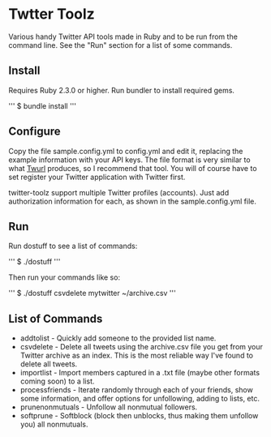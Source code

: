 # Twtter Toolz

Various handy Twitter API tools made in Ruby and to be run from the command line. See the "Run" section for a list of some commands.

## Install

Requires Ruby 2.3.0 or higher. Run bundler to install required gems.

'''
$ bundle install
'''

## Configure

Copy the file sample.config.yml to config.yml and edit it, replacing the example information with your API keys. The file format is very similar to what [Twurl](https://github.com/twitter/twurl) produces, so I recommend that tool. You will of course have to set register your Twitter application with Twitter first.

twitter-toolz support multiple Twitter profiles (accounts). Just add authorization information for each, as shown in the sample.config.yml file.

## Run

Run dostuff to see a list of commands:

'''
$ ./dostuff
'''

Then run your commands like so:

'''
$ ./dostuff csvdelete mytwitter ~/archive.csv
'''

## List of Commands

+ addtolist - Quickly add someone to the provided list name.
+ csvdelete - Delete all tweets using the archive.csv file you get from your Twitter archive as an index. This is the most reliable way I've found to delete all tweets.
+ importlist - Import members captured in a .txt file (maybe other formats coming soon) to a list.
+ processfriends - Iterate randomly through each of your friends, show some information, and offer options for unfollowing, adding to lists, etc.
+ prunenonmutuals - Unfollow all nonmutual followers.
+ softprune - Softblock (block then unblocks, thus making them unfollow you) all nonmutuals.

